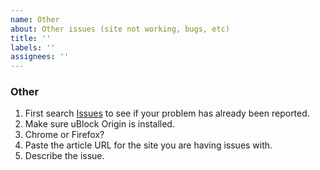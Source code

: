 ```yaml
---
name: Other
about: Other issues (site not working, bugs, etc)
title: ''
labels: ''
assignees: ''
---
```


### Other

1. First search [Issues](https://github.com/joelvaneenwyk/bypass-paywalls-extension/issues) to see if your problem has already been reported.
2. Make sure uBlock Origin is installed.
3. Chrome or Firefox?
4. Paste the article URL for the site you are having issues with.
5. Describe the issue.
